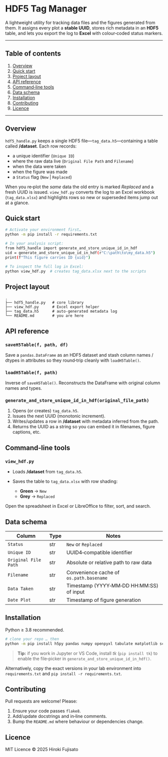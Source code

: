 # HDF5 Tag Manager

A lightweight utility for tracking data files and the figures generated from them.
It assigns every plot a **stable UUID**, stores rich metadata in an **HDF5** table, and lets you export the log to **Excel** with colour‑coded status markers.

---

## Table of contents

1. [Overview](#overview)
2. [Quick start](#quick-start)
3. [Project layout](#project-layout)
4. [API reference](#api-reference)
5. [Command‑line tools](#command-line-tools)
6. [Data schema](#data-schema)
7. [Installation](#installation)
8. [Contributing](#contributing)
9. [Licence](#licence)

---

## Overview <a name="overview"></a>

`hdf5_handle.py` keeps a single HDF5 file—`tag_data.h5`—containing a table called **/dataset**.
Each row records:

* a unique identifier (`Unique ID`)
* where the raw data live (`Original File Path` and `Filename`)
* when the data were taken
* when the figure was made
* a `Status` flag (`New` | `Replaced`)

When you re‑plot the *same* data the old entry is marked *Replaced* and a fresh UUID is issued.
`view_hdf.py` converts the log to an Excel workbook (`tag_data.xlsx`) and highlights rows so new or superseded items jump out at a glance.

## Quick start <a name="quick-start"></a>

```bash
# Activate your environment first…
python -m pip install -r requirements.txt

# In your analysis script:
from hdf5_handle import generate_and_store_unique_id_in_hdf
uid = generate_and_store_unique_id_in_hdf(r"C:\path\to\my_data.h5")
print(f"This figure carries ID {uid}")
```

```bash
# To inspect the full log in Excel:
python view_hdf.py  # creates tag_data.xlsx next to the scripts
```

## Project layout <a name="project-layout"></a>

```
.
├── hdf5_handle.py   # core library
├── view_hdf.py      # Excel export helper
├── tag_data.h5      # auto‑generated metadata log
└── README.md        # you are here
```

## API reference <a name="api-reference"></a>

### `saveH5Table(f, path, df)`

Save a `pandas.DataFrame` as an HDF5 dataset and stash column names / dtypes in attributes so they round‑trip cleanly with `loadH5Table()`.

### `loadH5Table(f, path)`

Inverse of `saveH5Table()`.  Reconstructs the DataFrame with original column names and types.

### `generate_and_store_unique_id_in_hdf(original_file_path)`

1. Opens (or creates) `tag_data.h5`.
2. Issues the next UUID (monotonic increment).
3. Writes/updates a row in **/dataset** with metadata inferred from the path.
4. Returns the UUID as a string so you can embed it in filenames, figure captions, etc.

## Command‑line tools <a name="command-line-tools"></a>

### `view_hdf.py`

* Loads **/dataset** from `tag_data.h5`.
* Saves the table to `tag_data.xlsx` with row shading:

  * **Green** → `New`
  * **Grey** → `Replaced`

Open the spreadsheet in Excel or LibreOffice to filter, sort, and search.

## Data schema <a name="data-schema"></a>

| Column               | Type | Notes                                      |
| -------------------- | ---- | ------------------------------------------ |
| `Status`             | str  | `New` or `Replaced`                        |
| `Unique ID`          | str  | UUID4‑compatible identifier                |
| `Original File Path` | str  | Absolute or relative path to raw data      |
| `Filename`           | str  | Convenience cache of `os.path.basename`    |
| `Data Taken`         | str  | Timestamp (YYYY‑MM‑DD HH\:MM\:SS) of input |
| `Date Plot`          | str  | Timestamp of figure generation             |

## Installation <a name="installation"></a>

Python ≥ 3.8 recommended.

```bash
# clone your repo … then
python -m pip install h5py pandas numpy openpyxl tabulate matplotlib scipy
```

> **Tip:** if you work in Jupyter or VS Code, install *tk* (`pip install tk`) to enable the file‑picker in `generate_and_store_unique_id_in_hdf()`.

Alternatively, copy the exact versions in your lab environment into `requirements.txt` and `pip install -r requirements.txt`.

## Contributing <a name="contributing"></a>

Pull requests are welcome!  Please:

1. Ensure your code passes `flake8`.
2. Add/update docstrings and in‑line comments.
3. Bump the `README.md` where behaviour or dependencies change.

## Licence <a name="licence"></a>

MIT Licence © 2025 Hiroki Fujisato
